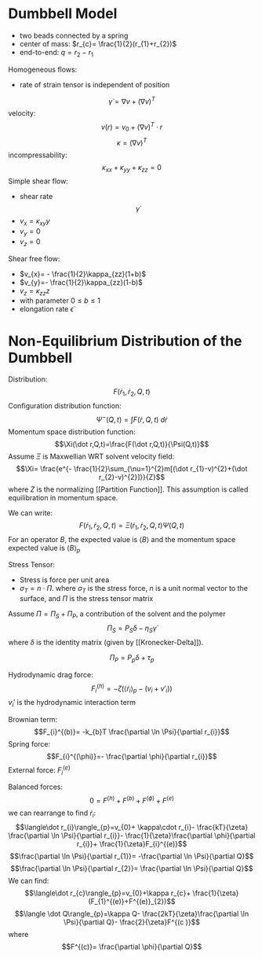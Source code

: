 # Dumbbell Model
- two beads connected by a spring
- center of mass: $r_{c}= \frac{1}{2}(r_{1}+r_{2})$
- end-to-end: $q=r_{2}-r_{1}$

Homogeneous flows:
- rate of strain tensor is independent of position

$$\dot \gamma=\nabla v+(\nabla v)^{T}$$
velocity: $$v(r)=v_{0}+(\nabla v)^{T}\cdot r$$
$$\kappa=(\nabla v)^{T}$$
incompressability: 
$$\kappa_{xx}+\kappa_{yy}+\kappa_{zz}=0$$
Simple shear flow:
- shear rate $$\dot \gamma$$
- $v_{x}=\kappa_{xy}y$
- $v_{y}=0$
- $v_{z}=0$

Shear free flow:
- $v_{x}= - \frac{1}{2}\kappa_{zz}(1+b)$
- $v_{y}=- \frac{1}{2}\kappa_{zz}(1-b)$
- $v_{z}=\kappa_{zz}z$
- with parameter $0≤b≤1$
- elongation rate $\dot \epsilon$

# Non-Equilibrium Distribution of the Dumbbell
Distribution: $$F(\dot r_{1},\dot r_{2},Q,t)$$
Configuration distribution function: $$\Psi^{-}(Q,t)=\int F(\dot r,Q,t)\ d\dot r$$
Momentum space distribution function: $$\Xi(\dot r,Q,t)=\frac{F(\dot r,Q,t)}{\Psi(Q,t)}$$
Assume $\Xi$ is Maxwellian WRT solvent velocity field: 
$$\Xi= \frac{e^{- \frac{1}{2}\sum_{\nu=1}^{2}m[(\dot r_{1}-v)^{2}+(\dot r_{2}-v)^{2}]}}{Z}$$where $Z$ is the normalizing [[Partition Function]]. This assumption is called equilibration in momentum space.

We can write: $$F(\dot r_{1},\dot r_{2},Q,t)=\Xi(\dot r_{1},\dot r_{2},Q,t)\Psi(Q,t)$$
For an operator $B$, the expected value is $\langle B\rangle$ and the momentum space expected value is $\langle B\rangle_{p}$

Stress Tensor:
- Stress is force per unit area
- $\sigma_{T}=n\cdot \Pi$. where $\sigma_{T}$ is the stress force, $n$ is a unit normal vector to the surface, and $\Pi$ is the stress tensor matrix

Assume $\Pi=\Pi_{S}+\Pi_{P}$, a contribution of the solvent and the polymer
$$\Pi_{S}=P_{S}\delta-\eta_{S}\dot \gamma$$where $\delta$ is the identity matrix (given by [[Kronecker-Delta]]).

$$\Pi_{P}=P_{p}\delta+\tau_{p}$$




Hydrodynamic drag force: $$F_{i}^{(h)}=-\zeta(\langle\dot r_{i}\rangle_{p}-(v_{i}+v'_{i}))$$
$v_{i}'$ is the hydrodynamic interaction term

Brownian term: 
$$F_{i}^{(b)}= -k_{b}T \frac{\partial \ln \Psi}{\partial r_{i}}$$
Spring force: $$F_{i}^{(\phi)}=- \frac{\partial \phi}{\partial r_{i}}$$
External force: $F_{i}^{(e)}$

Balanced forces: $$0=F^{(h)}+F^{(b)}+F^{(\phi)}+F^{(e)}$$
we can rearrange to find $\dot r_{i}$:  $$\langle\dot r_{i}\rangle_{p}=v_{0}+ \kappa\cdot r_{i}- \frac{kT}{\zeta} \frac{\partial \ln \Psi}{\partial r_{i}}- \frac{1}{\zeta}\frac{\partial \phi}{\partial r_{i}}+ \frac{1}{\zeta}F_{i}^{(e)}$$
$$\frac{\partial \ln \Psi}{\partial r_{1}}= -\frac{\partial \ln \Psi}{\partial Q}$$
$$\frac{\partial \ln \Psi}{\partial r_{2}}= \frac{\partial \ln \Psi}{\partial Q}$$
We can find: $$\langle\dot r_{c}\rangle_{p}=v_{0}+\kappa r_{c}+ \frac{1}{\zeta}(F_{1}^{(e)}+F^{(e)}_{2})$$
$$\langle \dot Q\rangle_{p}=\kappa Q- \frac{2kT}{\zeta}\frac{\partial \ln \Psi}{\partial Q}- \frac{2}{\zeta}F^{(c )}$$
where $$F^{(c)}= \frac{\partial \phi}{\partial Q}$$
